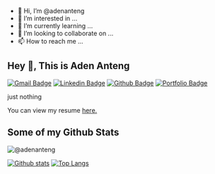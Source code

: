 - 👋 Hi, I’m @adenanteng
- 👀 I’m interested in ...
- 🌱 I’m currently learning ...
- 💞️ I’m looking to collaborate on ...
- 📫 How to reach me ...

<!---
adenanteng/adenanteng is a ✨ special ✨ repository because its `README.md` (this file) appears on your GitHub profile.
You can click the Preview link to take a look at your changes.
--->

## Hey 👋, This is Aden Anteng
[![Gmail Badge](https://img.shields.io/badge/-hey@adenanteng.com-c14438?style=flat&logo=Gmail&logoColor=white&link=mailto:hey@adenanteng.com)](mailto:hey@adenanteng.com) 
[![Linkedin Badge](https://img.shields.io/badge/-adenanteng-0072b1?style=flat&logo=Linkedin&logoColor=white&link=https://www.linkedin.com/in/adenanteng/)](https://www.linkedin.com/in/adenanteng/) [![Github Badge](https://img.shields.io/badge/-@adenanteng-grey?style=flat&logo=github&logoColor=white&link=https://github.com/@adenanteng/)](https://www.github.com/@adenanteng/) [![Portfolio Badge](https://img.shields.io/badge/portfolio-web-blue?style=flat&link=http://cv.adenanteng.com/)](http://cv.adenanteng.com/) <p align='left'>just nothing</p><p align='left'> You can view my resume <a href='http://cv.adenanteng.com ' target=_blank><u>here</u>.</a></p>
## Some of my Github Stats
<p align=left> <img src=https://komarev.com/ghpvc/?username=@adenanteng alt=@adenanteng /> </p>

[![Github stats](https://github-readme-stats.vercel.app/api?username=@adenanteng&show_icons=true&include_all_commits=true)](https://github.com/@adenanteng/github-readme-stats)
[![Top Langs](https://github-readme-stats.vercel.app/api/top-langs/?username=@adenanteng&layout=compact)](https://github.com/@adenanteng/github-readme-stats)
